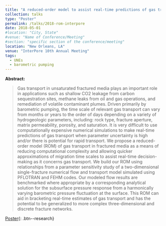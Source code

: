 ```yaml
---
title: "A reduced-order model to assist real-time predictions of gas transport in unsaturated fractured media"
collection: talks
type: "Poster"
permalink: /talks/2018-rom-interpore
date: 2018-05-01
#location: "City, State"
#venue: "Name of Conference/Meeting"
#section: "specific section of the conference/meeting"
location: "New Orleans, LA"
venue: "InterPore 10th Annual Meeting"
tags:
  - UNEs
  - barometric pumping
---
```


<!-- This is a description of your conference proceedings talk, note the different field in type. You can put anything in this field. -->

**Abstract:**
> Gas transport in unsaturated fractured media plays an important role in applications such as shallow CO2 leakage from carbon sequestration sites, methane leaks from oil and gas operations, and remediation of volatile contaminant plumes. Driven primarily by barometric pumping, the time scale of relevant gas transport can vary from months or years to the order of days depending on a variety of hydrogeologic parameters, including: rock type, fracture aperture, matrix permeability, porosity, and saturation. It is very difficult to use computationally expensive numerical simulations to make real-time predictions of gas transport when parameter uncertainty is high and/or there is potential for rapid transport. We propose a reduced-order model (ROM) of gas transport in fractured media as a means of reducing computational complexity and allowing quicker approximations of migration time scales to assist real-time decision-making as it concerns gas transport. We build our ROM using relationships from a parameter sensitivity study of a two-dimensional single-fracture numerical flow and transport model simulated using PFLOTRAN and FEHM codes. Our modeled flow results are benchmarked where appropriate by a corresponding analytical solution for the subsurface pressure response from a harmonically varying barometric pressure fluctuation at the surface. This ROM can aid in bracketing real-time estimates of gas transport and has the potential to be generalized to more complex three-dimensional and discrete fracture networks.

[Poster]( /files/pdf/research/poster_interpore2018_rom.pdf ){: .btn--research} 

